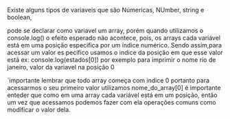 Existe alguns tipos de variaveis 
que são Númericas, NUmber, string e boolean,

pode se declarar como variavel um array, porém quando utilizamos o console.log() o efeito esperado não acontece, pois, os arrays cada variável está em uma posição especifica por um índice numérico. Sendo assim,para acessar um valor es pecífico usamos o indice da posição em que esse valor está ex:
console.log(estados[0])
por exemplo para imprimir o nome rio de janeiro, valor da variavel na posição 0

`importante lembrar que todo array começa com indice 0
portanto para acessarmos o seu primeiro valor utilizamos nome_do_array[0]
é importante enteder que como em uma array cada variável está em um posição, então um vez que acessamos podemos fazer com ela operações comuns como modificar o valor dela.
